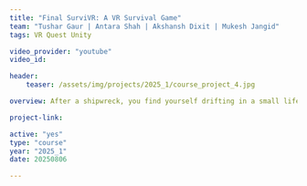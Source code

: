 ```yaml
---
title: "Final SurviVR: A VR Survival Game"
team: "Tushar Gaur | Antara Shah | Akshansh Dixit | Mukesh Jangid"
tags: VR Quest Unity

video_provider: "youtube"
video_id:

header:
    teaser: /assets/img/projects/2025_1/course_project_4.jpg

overview: After a shipwreck, you find yourself drifting in a small lifeboat. In the distance lies an island, your only hope for survival. Your mission is to row your way there while facing the dangers of the open sea.<br><br>Not all sea creatures are a threat. Some fish can be safely targeted and caught to aid your journey. Collect enough, and you can use them to distract the shark, buying precious time to row forward.<br><br>With two controllers, one for rowing and one for catching fish, you must balance your actions carefully. Move ahead, gather resources, and protect yourself from the shark.<br><br>The goal is simple - reach the island before the shark gets you, and survive the perilous voyage.<br><br>

project-link:

active: "yes"
type: "course"
year: "2025_1"
date: 20250806

---
```


